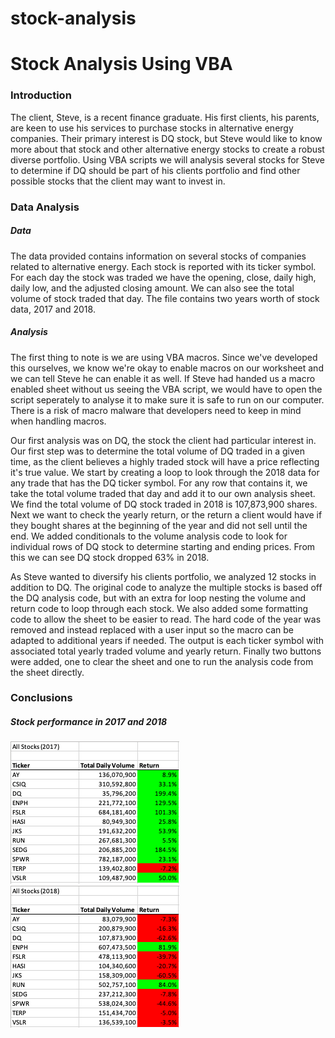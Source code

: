 # stock-analysis

# Stock Analysis Using VBA

### Introduction

The client, Steve, is a recent finance graduate. His first clients, his parents, are keen to use his services to purchase stocks in alternative energy companies. Their primary interest is DQ stock, but Steve would like to know more about that stock and other alternative energy stocks to create a robust diverse portfolio. Using VBA scripts we will analysis several stocks for Steve to determine if DQ should be part of his clients portfolio and find other possible stocks that the client may want to invest in.

### Data Analysis

##### Data

The data provided contains information on several stocks of companies related to alternative energy. Each stock is reported with its ticker symbol. For each day the stock was traded we have the opening, close, daily high, daily low, and the adjusted closing amount. We can also see the total volume of stock traded that day. The file contains two years worth of stock data, 2017 and 2018. 

##### Analysis

The first thing to note is we are using VBA macros. Since we've developed this ourselves, we know we're okay to enable macros on our worksheet and we can tell Steve he can enable it as well. If Steve had handed us a macro enabled sheet without us seeing the VBA script, we would have to open the script seperately to analyse it to make sure it is safe to run on our computer. There is a risk of macro malware that developers need to keep in mind when handling macros.

Our first analysis was on DQ, the stock the client had particular interest in. Our first step was to determine the total volume of DQ traded in a given time, as the client believes a highly traded stock will have a price reflecting it's true value. We start by creating a loop to look through the 2018 data for any trade that has the DQ ticker symbol. For any row that contains it, we take the total volume traded that day and add it to our own analysis sheet. We find the total volume of DQ stock traded in 2018 is 107,873,900 shares. Next we want to check the yearly return, or the return a client would have if they bought shares at the beginning of the year and did not sell until the end. We added conditionals to the volume analysis code to look for individual rows of DQ stock to determine starting and ending prices. From this we can see DQ stock dropped 63% in 2018.

As Steve wanted to diversify his clients portfolio, we analyzed 12 stocks in addition to DQ. The original code to analyze the multiple stocks is based off the DQ analysis code, but with an extra for loop nesting the volume and return code to loop through each stock. We also added some formatting code to allow the sheet to be easier to read. The hard code of the year was removed and instead replaced with a user input so the macro can be adapted to additional years if needed. The output is each ticker symbol with associated total yearly traded volume and yearly return. Finally two buttons were added, one to clear the sheet and one to run the analysis code from the sheet directly.

### Conclusions

##### Stock performance in 2017 and 2018

![Stock Volume and Return in 2017](https://github.com/roeggealissa/stock-analysis/blob/43e9773fedf4db6ac02195fc7ee8b7680c0589a3/2017_Return.png)
![Stock Volume and Return in 2018](https://github.com/roeggealissa/stock-analysis/blob/bf2ee50c3b234822dda804a6a2ee9e01cb5b6b97/2018_Return.png)
